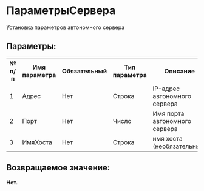 ﻿
<h1>ПараметрыСервера</h1>
<p class="funcdesc">Установка параметров автономного сервера<br /></p><h2>Параметры:</h2><table>
<tr>
  <th height="16" width="10%"><b>№ п/п</b></th>
  <th height="16" width="20%"><b>Имя параметра</b></th>
  <th height="16" width="10%"><b>Обязательный</b></th>
  <th height="16" width="20%"><b>Тип параметра</b></th>
  <th height="16" width="40%"><b>Описание</b></th>	
</tr><tr>
  <td >1</td>
  <td >Адрес</td>
  <td >Нет</td>
  <td >Строка</td>
  <td >IP-адрес автономного сервера</td>	
</tr><tr>
  <td >2</td>
  <td >Порт</td>
  <td >Нет</td>
  <td >Число</td>
  <td >Имя порта автономного сервера</td>	
</tr><tr>
  <td >3</td>
  <td >ИмяХоста</td>
  <td >Нет</td>
  <td >Строка</td>
  <td >имя хоста (необязательный)
</td>	
</tr></table><h2>Возвращаемое значение:</h2>
<b>Нет. </b><br />
